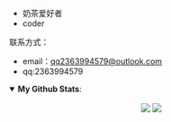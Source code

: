 <!--
 * @Description: 这是***页面（组件）
 * @Date: 2021-06-20 22:47:25
 * @Author: zouzheng
 * @LastEditors: zouzheng
 * @LastEditTime: 2021-06-20 23:47:10
-->

-  奶茶爱好者
-  coder

联系方式：
-  email：<qq2363994579@outlook.com>
-  qq:2363994579

<details open>
 <summary><b>My Github Stats</b>: </summary>
<br>
<center>
  <img src = "https://github-readme-stats.vercel.app/api?username=pikaz-18&show_icons=true&line_height=33&hide_border=true&count_private=true">
  <img src = "https://github-readme-stats.vercel.app/api/top-langs/?username=pikaz-18&hide_border=true">
</center>
</details>
